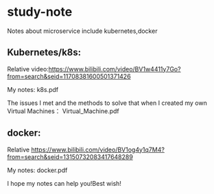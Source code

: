 # study-note
Notes about microservice include kubernetes,docker
## Kubernetes/k8s:
Relative video:https://www.bilibili.com/video/BV1w4411y7Go?from=search&seid=11708381600501371426

My notes: k8s.pdf

The issues I met and the methods to solve that when I created my own Virtual Machines： Virtual_Machine.pdf
## docker:
Relative https://www.bilibili.com/video/BV1og4y1q7M4?from=search&seid=13150732083417648289

My notes: docker.pdf


I hope my notes can help you!Best wish!
